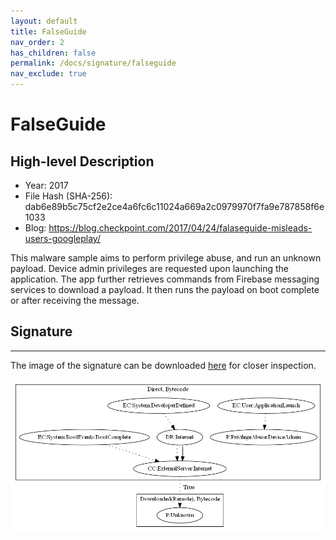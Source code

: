 ```yaml
---
layout: default
title: FalseGuide
nav_order: 2
has_children: false
permalink: /docs/signature/falseguide
nav_exclude: true
---
```


# FalseGuide

## High-level Description

* Year: 2017
* File Hash (SHA-256): dab6e89b5c75cf2e2ce4a6fc6c11024a669a2c0979970f7fa9e787858f6e1033
* Blog: https://blog.checkpoint.com/2017/04/24/falaseguide-misleads-users-googleplay/

This malware sample aims to perform privilege abuse, and run an unknown payload. Device admin privileges are requested upon launching the application. The app further retrieves commands from Firebase messaging services to download a payload. It then runs the payload on boot complete or after receiving the message.

## Signature
---

The image of the signature can be downloaded [here](../../img/signatures/FalseGuide.png) for closer inspection.

![](../../img/signatures/FalseGuide.png)
